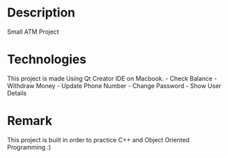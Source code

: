 # Description
Small ATM Project

# Technologies
This project is made Using Qt Creator IDE on Macbook.
    - Check Balance
    - Withdraw Money
    - Update Phone Number
    - Change Password
    - Show User Details
    
# Remark
This project is built in order to practice C++ and Object Oriented Programming :) 
